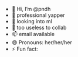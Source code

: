- 👋 Hi, I’m @pndh
- 👀 professional yapper
- 🌱 looking into ml
- 💞️ too useless to collab
- 📫 email available
- 😄 Pronouns: her/her/her
- ⚡ Fun fact: 

<!---
pndh/pndh is a ✨ special ✨ repository because its `README.md` (this file) appears on your GitHub profile.
You can click the Preview link to take a look at your changes.
--->

